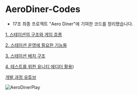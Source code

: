 # AeroDiner-Codes
- 17조 최종 프로젝트 "Aero Diner"에 기여한 코드를 정리했습니다.

[1. 스테이션의 구조와 게임 흐름](https://github.com/GUYoof/AeroDiner-Codes/tree/main/1.%20%EC%8A%A4%ED%85%8C%EC%9D%B4%EC%85%98%EC%9D%98%20%EA%B5%AC%EC%A1%B0%EC%99%80%20%EA%B2%8C%EC%9E%84%20%ED%9D%90%EB%A6%84)

[2. 스테이션 운영에 필요한 기능들](https://github.com/GUYoof/AeroDiner-Codes/tree/main/2.%20%EC%8A%A4%ED%85%8C%EC%9D%B4%EC%85%98%20%EC%9A%B4%EC%98%81%EC%97%90%20%ED%95%84%EC%9A%94%ED%95%9C%20%EA%B8%B0%EB%8A%A5%EB%93%A4)

[3. 스테이션 배치 구조](https://github.com/GUYoof/AeroDiner-Codes/tree/main/3.%20%EC%8A%A4%ED%85%8C%EC%9D%B4%EC%85%98%20%EB%B0%B0%EC%B9%98%20%EA%B5%AC%EC%A1%B0)

[4. 테스트를 위한 유니티 에디터 활용](https://github.com/GUYoof/AeroDiner-Codes/tree/main/4.%20%ED%85%8C%EC%8A%A4%ED%8A%B8%EB%A5%BC%20%EC%9C%84%ED%95%9C%20%EC%9C%A0%EB%8B%88%ED%8B%B0%20%EC%97%90%EB%94%94%ED%84%B0%20%ED%99%9C%EC%9A%A9))

[개발 과정 유튜브](https://www.youtube.com/playlist?list=PLW5VzavWcCNWBiD1I8dnMAl8cXHt3Kvw3)

![AeroDinerPlay](https://github.com/user-attachments/assets/7d4f3171-5c4c-41c4-adea-1170d88763f1)
